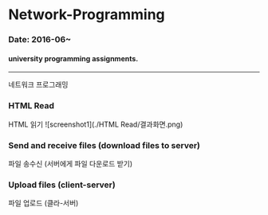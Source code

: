 Network-Programming
===
### Date: 2016-06~
#### university programming assignments.
-------------

네트워크 프로그래밍

### HTML Read
HTML 읽기
![screenshot1](./HTML Read/결과화면.png)

### Send and receive files (download files to server)
파일 송수신 (서버에게 파일 다운로드 받기)

### Upload files (client-server)
파일 업로드 (클라-서버)
